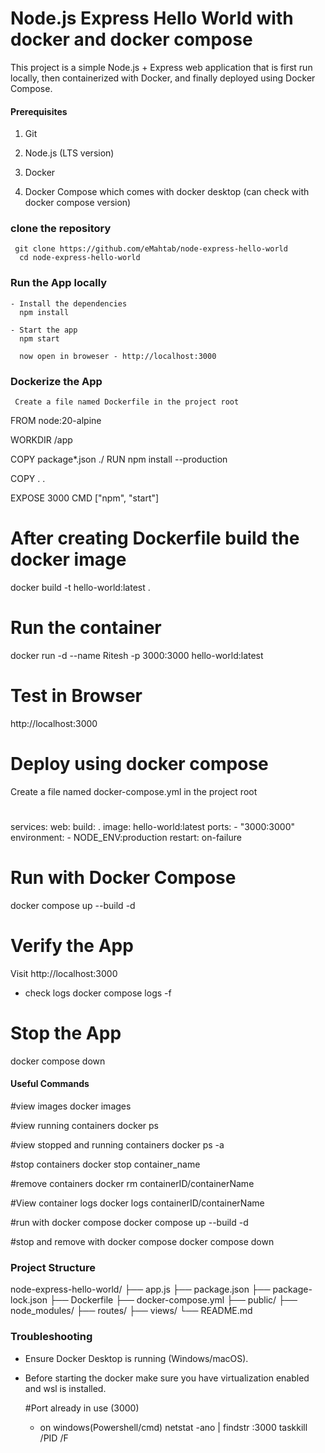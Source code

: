 # Node.js Express Hello World with docker and docker compose

This project is a simple Node.js + Express web application that is first run locally, then containerized with Docker, and finally deployed using Docker Compose.

#### Prerequisites
1. Git

2. Node.js (LTS version)

3. Docker

4. Docker Compose which comes with docker desktop (can check with docker compose version)

 ### clone the repository
     git clone https://github.com/eMahtab/node-express-hello-world
      cd node-express-hello-world

 ### Run the App locally
    - Install the dependencies
      npm install
  
    - Start the app
      npm start

      now open in broweser - http://localhost:3000
  
 ### Dockerize the App
     Create a file named Dockerfile in the project root


FROM node:20-alpine

WORKDIR /app

COPY package*.json ./
RUN npm install --production

COPY . .

EXPOSE 3000
CMD ["npm", "start"] 


# After creating Dockerfile build the docker image

docker build -t hello-world:latest .

# Run the container

docker run -d --name Ritesh -p 3000:3000 hello-world:latest

# Test in Browser
http://localhost:3000

# Deploy using docker compose
Create a file named docker-compose.yml in the project root
#
services:
  web:
    build: .
    image: hello-world:latest
    ports:
      - "3000:3000"
    environment:
      - NODE_ENV:production
    restart: on-failure
#

# Run with Docker Compose

docker compose up --build -d

# Verify the App
Visit http://localhost:3000

- check logs
docker compose logs -f

# Stop the App

docker compose down


#### Useful Commands

#view images
docker images

#view running containers
docker ps

#view stopped and running containers
docker ps -a

#stop containers
docker stop container_name

#remove containers
docker rm containerID/containerName

#View container logs
docker logs containerID/containerName

#run with docker compose
docker compose up --build -d

#stop and remove with docker compose
docker compose down

### Project Structure
node-express-hello-world/
├── app.js
├── package.json
├── package-lock.json
├── Dockerfile
├── docker-compose.yml
├── public/
├── node_modules/
├── routes/
├── views/
└── README.md

### Troubleshooting

- Ensure Docker Desktop is running (Windows/macOS).
- Before starting the docker make sure you have virtualization enabled and wsl is installed.

  #Port already in use (3000)
   - on windows(Powershell/cmd)
     netstat -ano | findstr :3000
     taskkill /PID <PID> /F
  




